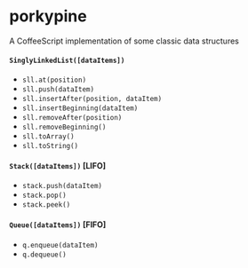 porkypine
=========

A CoffeeScript implementation of some classic data structures

#### `SinglyLinkedList([dataItems])`
 * `sll.at(position)`
 * `sll.push(dataItem)`
 * `sll.insertAfter(position, dataItem)`
 * `sll.insertBeginning(dataItem)`
 * `sll.removeAfter(position)`
 * `sll.removeBeginning()`
 * `sll.toArray()`
 * `sll.toString()`

#### `Stack([dataItems])` [LIFO]
 * `stack.push(dataItem)`
 * `stack.pop()`
 * `stack.peek()`

#### `Queue([dataItems])` [FIFO]
 * `q.enqueue(dataItem)`
 * `q.dequeue()`
